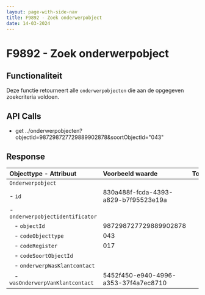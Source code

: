 ```yaml
---
layout: page-with-side-nav
title: F9892 - Zoek onderwerpobject
date: 14-03-2024
---
```


# F9892 - Zoek onderwerpobject

## Functionaliteit

Deze functie retourneert alle `onderwerpobjecten` die aan de opgegeven zoekcriteria voldoen.

## API Calls

- get ../onderwerpobjecten?objectId=987298727729889902878&soortObjectId="043"

## Response 

| Objecttype - Attribuut | Voorbeeld waarde | Toelichting |
| :----------- | :----------- | :----------- |
| `Onderwerpobject` | | |
| - `id` | 830a488f-fcda-4393-a829-b7f95523e19a | |
| - `onderwerpobjectidentificator` |  |  | 
| &nbsp;&nbsp; - `objectId` | 987298727729889902878 | |
| &nbsp;&nbsp; - `codeObjecttype` | 043 | | 
| &nbsp;&nbsp; - `codeRegister` | 017 | |
| &nbsp;&nbsp; - `codeSoortObjectId` |  |
| &nbsp;&nbsp; - `onderwerpWasKlantcontact` |  |  |
| &nbsp;&nbsp; - `wasOnderwerpVanKlantcontact` | 5452f450-e940-4996-a353-37f4a7ec8710 |  |
